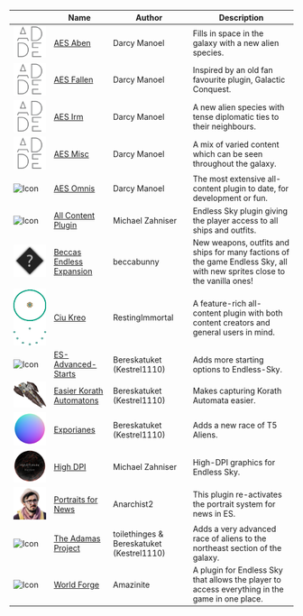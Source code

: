 
| | Name | Author | Description |
|-|------|--------|-------------|
| ![Icon](https://raw.githubusercontent.com/Adde-Endless-Sky/AES-Aben/3f569b3bf386981773b6a21b88542c039f5f5153/icon.png) | [AES Aben](https://github.com/Adde-Endless-Sky/AES-Aben/archive/3f569b3bf386981773b6a21b88542c039f5f5153.zip) | Darcy Manoel | Fills in space in the galaxy with a new alien species. |
| ![Icon](https://raw.githubusercontent.com/Adde-Endless-Sky/AES-Fallen/ad47b294bb6c88dfcdbc16687598942808cbd83a/icon.png) | [AES Fallen](https://github.com/Adde-Endless-Sky/AES-Fallen/archive/ad47b294bb6c88dfcdbc16687598942808cbd83a.zip) | Darcy Manoel | Inspired by an old fan favourite plugin, Galactic Conquest. |
| ![Icon](https://raw.githubusercontent.com/Adde-Endless-Sky/AES-Irm/fd8c862c4602dd4e113b31d448412e41fabf72dc/icon.png) | [AES Irm](https://github.com/Adde-Endless-Sky/AES-Irm/archive/fd8c862c4602dd4e113b31d448412e41fabf72dc.zip) | Darcy Manoel | A new alien species with tense diplomatic ties to their neighbours. |
| ![Icon](https://raw.githubusercontent.com/Adde-Endless-Sky/AES-Misc/5d6e601d833d5f267f724d16a09c9ddd0d756f35/icon.png) | [AES Misc](https://github.com/Adde-Endless-Sky/AES-Misc/archive/5d6e601d833d5f267f724d16a09c9ddd0d756f35.zip) | Darcy Manoel | A mix of varied content which can be seen throughout the galaxy. |
| ![Icon](https://raw.githubusercontent.com/Adde-Endless-Sky/AES-Omnis/3d989b0fc0b7f1a843870837aa9acb331836a317/icon.png) | [AES Omnis](https://github.com/Adde-Endless-Sky/AES-Omnis/archive/3d989b0fc0b7f1a843870837aa9acb331836a317.zip) | Darcy Manoel | The most extensive all-content plugin to date, for development or fun. |
| ![Icon](https://github.com/endless-sky/all-content-plugin/raw/v0.9.13/icon.png) | [All Content Plugin](https://github.com/endless-sky/all-content-plugin/archive/refs/tags/v0.9.13.zip) | Michael Zahniser | Endless Sky plugin giving the player access to all ships and outfits. |
| ![Icon](https://raw.githubusercontent.com/endless-sky/endless-sky/master/images/outfit/unknown.png) | [Beccas Endless Expansion](https://github.com/beccabunny/Beccas-Endless-Expansion/archive/refs/tags/1.2.0.zip) | beccabunny | New weapons, outfits and ships for many factions of the game Endless Sky, all with new sprites close to the vanilla ones! |
| ![Icon](https://github.com/RestingImmortal/Ciu-Kreo/raw/c8deb9aee5c7e0b96657d21e76b81602acbcb8a1/icon.png) | [Ciu Kreo](https://github.com/RestingImmortal/Ciu-Kreo/archive/c8deb9aee5c7e0b96657d21e76b81602acbcb8a1.zip) | RestingImmortal | A feature-rich all-content plugin with both content creators and general users in mind. |
| ![Icon](https://github.com/kestrel1110/ES-Advanced-Starts/raw/1.2/icon.jpg) | [ES-Advanced-Starts](https://github.com/kestrel1110/ES-Advanced-Starts/archive/refs/tags/1.2.zip) | Bereskatuket (Kestrel1110) | Adds more starting options to Endless-Sky. |
| ![Icon](https://github.com/kestrel1110/Easier-Korath-Automatons/raw/1.0.0/icon.png) | [Easier Korath Automatons](https://github.com/kestrel1110/Easier-Korath-Automatons/archive/refs/tags/1.0.0.zip) | Bereskatuket (Kestrel1110) | Makes capturing Korath Automata easier. |
| ![Icon](https://github.com/kestrel1110/Exporianes/raw/1.8/icon.png) | [Exporianes](https://github.com/kestrel1110/Exporianes/archive/refs/tags/1.8.zip) | Bereskatuket (Kestrel1110) | Adds a new race of T5 Aliens. |
| ![Icon](https://github.com/endless-sky/endless-sky-high-dpi/raw/v0.9.12/icon.png) | [High DPI](https://github.com/endless-sky/endless-sky-high-dpi/archive/refs/tags/v0.9.12.zip) | Michael Zahniser | High-DPI graphics for Endless Sky. |
| ![Icon](https://github.com/Anarchist2/ES-news-portraits/raw/v1.0/icon.png) | [Portraits for News](https://github.com/Anarchist2/ES-news-portraits/archive/refs/tags/v1.0.zip) | Anarchist2 | This plugin re-activates the portrait system for news in ES. |
| ![Icon](https://raw.githubusercontent.com/kestrel1110/Adamas-Project/v0.1.1/icon.png) | [The Adamas Project](https://github.com/kestrel1110/Adamas-Project/archive/refs/tags/v0.1.1.zip) | toilethinges & Bereskatuket (Kestrel1110) | Adds a very advanced race of aliens to the northeast section of the galaxy. |
| ![Icon](https://github.com/EndlessSkyCommunity/world-forge/raw/bf2940da78d567fd3d4006bb1fb8cbf5fd89960b/icon.png) | [World Forge](https://github.com/EndlessSkyCommunity/world-forge/archive/bf2940da78d567fd3d4006bb1fb8cbf5fd89960b.zip) | Amazinite | A plugin for Endless Sky that allows the player to access everything in the game in one place. |